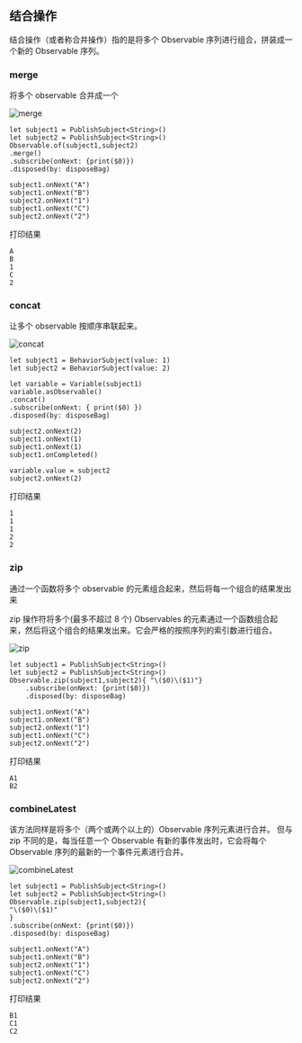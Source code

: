 ## 结合操作

结合操作（或者称合并操作）指的是将多个 Observable 序列进行组合，拼装成一个新的 Observable 序列。

### merge

将多个 observable 合并成一个

![merge](https://github.com/liuxc123/GTBlog/blob/master/RxSwift学习/Image/merge.png?raw=true)

```
let subject1 = PublishSubject<String>()
let subject2 = PublishSubject<String>()
Observable.of(subject1,subject2)
.merge()
.subscribe(onNext: {print($0)})
.disposed(by: disposeBag)

subject1.onNext("A")
subject1.onNext("B")
subject2.onNext("1")
subject1.onNext("C")
subject2.onNext("2")
```

打印结果

```
A
B
1
C
2
```

### concat

让多个 observable 按顺序串联起来。

![concat](https://github.com/liuxc123/GTBlog/blob/master/RxSwift学习/Image/concat.png?raw=true)

```
let subject1 = BehaviorSubject(value: 1)
let subject2 = BehaviorSubject(value: 2)

let variable = Variable(subject1)
variable.asObservable()
.concat()
.subscribe(onNext: { print($0) })
.disposed(by: disposeBag)

subject2.onNext(2)
subject1.onNext(1)
subject1.onNext(1)
subject1.onCompleted()

variable.value = subject2
subject2.onNext(2)
```

打印结果

```
1
1
1
2
2
```

### zip

通过一个函数将多个 observable 的元素组合起来，然后将每一个组合的结果发出来

zip 操作符将多个(最多不超过 8 个) Observables 的元素通过一个函数组合起来，然后将这个组合的结果发出来。它会严格的按照序列的索引数进行组合。

![zip](https://github.com/liuxc123/GTBlog/blob/master/RxSwift学习/Image/zip1.png?raw=true)

```
let subject1 = PublishSubject<String>()
let subject2 = PublishSubject<String>()
Observable.zip(subject1,subject2){ "\($0)\($1)"}
    .subscribe(onNext: {print($0)})
    .disposed(by: disposeBag)

subject1.onNext("A")
subject1.onNext("B")
subject2.onNext("1")
subject1.onNext("C")
subject2.onNext("2")
```

打印结果

```
A1
B2
```

### combineLatest

该方法同样是将多个（两个或两个以上的）Observable 序列元素进行合并。 但与 zip 不同的是，每当任意一个 Observable 有新的事件发出时，它会将每个 Observable 序列的最新的一个事件元素进行合并。

![combineLatest](https://github.com/liuxc123/GTBlog/blob/master/RxSwift学习/Image/combinelatest.png?raw=true)

```
let subject1 = PublishSubject<String>()
let subject2 = PublishSubject<String>()
Observable.zip(subject1,subject2){
"\($0)\($1)"
}
.subscribe(onNext: {print($0)})
.disposed(by: disposeBag)

subject1.onNext("A")
subject1.onNext("B")
subject2.onNext("1")
subject1.onNext("C")
subject2.onNext("2")
```

打印结果

```
B1
C1
C2
```
